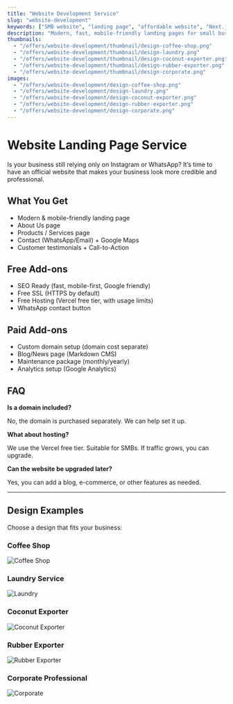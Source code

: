 ```yaml
---
title: "Website Development Service"
slug: "website-development"
keywords: ["SMB website", "landing page", "affordable website", "Next.js"]
description: "Modern, fast, mobile-friendly landing pages for small businesses."
thumbnails:
  - "/offers/website-development/thumbnail/design-coffee-shop.png"
  - "/offers/website-development/thumbnail/design-laundry.png"
  - "/offers/website-development/thumbnail/design-coconut-exporter.png"
  - "/offers/website-development/thumbnail/design-rubber-exporter.png"
  - "/offers/website-development/thumbnail/design-corporate.png"
images:
  - "/offers/website-development/design-coffee-shop.png"
  - "/offers/website-development/design-laundry.png"
  - "/offers/website-development/design-coconut-exporter.png"
  - "/offers/website-development/design-rubber-exporter.png"
  - "/offers/website-development/design-corporate.png"
---
```


# Website Landing Page Service

Is your business still relying only on Instagram or WhatsApp?
It’s time to have an official website that makes your business look more credible and professional.

## What You Get

- Modern & mobile-friendly landing page
- About Us page
- Products / Services page
- Contact (WhatsApp/Email) + Google Maps
- Customer testimonials + Call-to-Action

## Free Add-ons

- SEO Ready (fast, mobile-first, Google friendly)
- Free SSL (HTTPS by default)
- Free Hosting (Vercel free tier, with usage limits)
- WhatsApp contact button

## Paid Add-ons

- Custom domain setup (domain cost separate)
- Blog/News page (Markdown CMS)
- Maintenance package (monthly/yearly)
- Analytics setup (Google Analytics)

## FAQ

**Is a domain included?**  

No, the domain is purchased separately. We can help set it up.

**What about hosting?**

We use the Vercel free tier. Suitable for SMBs. If traffic grows, you can upgrade.

**Can the website be upgraded later?**

Yes, you can add a blog, e-commerce, or other features as needed.

---

## Design Examples

Choose a design that fits your business:

### Coffee Shop

![Coffee Shop](/offers/website-development/thumbnail/design-coffee-shop.png)

### Laundry Service

![Laundry](/offers/website-development/thumbnail/design-laundry.png)

### Coconut Exporter

![Coconut Exporter](/offers/website-development/thumbnail/design-coconut-exporter.png)

### Rubber Exporter

![Rubber Exporter](/offers/website-development/thumbnail/design-rubber-exporter.png)

### Corporate Professional

![Corporate](/offers/website-development/thumbnail/design-corporate.png)

<!--
### Photocopy & Print Service

![Photocopy](/offers/website-development/thumbnail/design-photocopy.png)
-->

